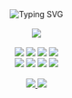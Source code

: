 <div align="center">
<img src="https://readme-typing-svg.demolab.com?font=Fira+Code&pause=1000&color=00EE2D&center=true&vCenter=true&width=435&separator=%3C&lines=console.log(%22Hello%2C+world!%22);" alt="Typing SVG" />
</div>

<br>

<div align="center">
<img src="https://github-readme-stats.vercel.app/api?username=DanteSnow&show_icons=true&theme=radical" />
</div>

<br>

<div align="center">
<img src="https://img.shields.io/badge/-HTML-000?&logo=html5&logoColor=E34F26" />
<img src="https://img.shields.io/badge/-CSS-000?&logo=css3&logoColor=1572B6" />
<img src="https://img.shields.io/badge/-JavaScript-000?&logo=JavaScript&logoColor=ddc508" />
<img src="https://img.shields.io/badge/-TypeScript-000?&logo=TypeScript&logoColor=007ACC" />
</div>

<div align="center">
<img src="https://img.shields.io/badge/-React-000?&logo=React&logoColor=61DAFB" />
<img src="https://img.shields.io/badge/-NextJS-000?&logo=nextdotjs&logoColor=FFFFFF" />
<img src="https://img.shields.io/badge/-TailwindCSS-000?&logo=tailwindcss&logoColor=06B6D4" />
<img src="https://img.shields.io/badge/-styledComponents-000?&logo=styledcomponents&logoColor=DB7093" />
</div>

<br>

<div align="center">
<a href="https://velog.io/@clydehan">
<img src="https://img.shields.io/badge/Velog-1EBC8F?style=for-the-badge&logo=velog&logoColor=white" />
<!--   <img src="https://img.shields.io/badge/-Velog-000?&logo=velog&logoColor=20C997" /> -->

</a>
<a href="mailto:clydehan0401@gmail.com">
<img src="https://img.shields.io/badge/gmail-D14836?style=for-the-badge&logo=gmail&logoColor=white"/>
<!--     <img src="https://img.shields.io/badge/-gmail-000?&logo=gmail&logoColor=EA4335" /> -->
</a>
</div>
